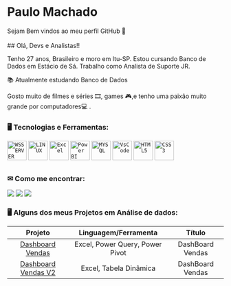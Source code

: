 <h1 align="left">Paulo Machado</h1>
<p>Sejam Bem vindos ao meu perfil GitHub 👋
</br>
</br>
 ## Olá, Devs e Analistas!!
<p>Tenho 27 anos, Brasileiro e moro em Itu-SP. Estou cursando Banco de Dados em Estácio de Sá.
Trabalho como Analista de Suporte JR.</p>
 <p align="left">📚 Atualmente estudando Banco de Dados</p>
 <p align="left"> Gosto muito de filmes e séries 🎞, games 🎮,e tenho uma paixão muito grande por computadores💻 .</p>
</div>

### 🖥️ Tecnologias e Ferramentas: 

<code><img width="45px" src="https://cdn.jsdelivr.net/gh/devicons/devicon/icons/windows8/windows8-original.svg" title="WSSERVER"/></code>
<code><img width="45px" src="https://cdn.jsdelivr.net/gh/devicons/devicon/icons/linux/linux-original.svg" title="LINUX"/></code>
<code><img width="45px" src="https://user-images.githubusercontent.com/95966908/154862938-254348e1-4291-448c-95ba-2daba1b33fb9.png" title = "Excel"/></code>
<code><img width="45px" src="https://user-images.githubusercontent.com/95966908/154862894-f215a9ce-9bcf-4f6e-ab59-43e1b8163431.png" title = "Power BI"/></code>
<code><img width="45px" src="https://cdn.jsdelivr.net/gh/devicons/devicon/icons/mysql/mysql-original-wordmark.svg" title = "MYSQL" /></code>
<code><img width="45px" src="https://cdn.jsdelivr.net/gh/devicons/devicon/icons/visualstudio/visualstudio-plain.svg" title = "VsCode"/></code>
<code><img width="45px" src="https://cdn.jsdelivr.net/gh/devicons/devicon/icons/html5/html5-original-wordmark.svg" title = "HTML5"/></code>
<code><img width="45px" src="https://cdn.jsdelivr.net/gh/devicons/devicon/icons/css3/css3-original-wordmark.svg" title = "CSS3"/></code>

##
### ✉ Como me encontrar:
<div>   
  <a href="https://www.instagram.com/paulo.machado96/" target="_blank"><img src="https://img.shields.io/badge/-Instagram-%23E4405F?style=for-the-badge&logo=instagram&logoColor=white" target="_blank"></a>
  <a href = "mailto:paulo.machado200496@outlook.com"><img src="https://img.shields.io/badge/-Gmail-%23333?style=for-the-badge&logo=gmail&logoColor=white" target="_blank"></a>
  <a href="https://www.linkedin.com/in/paulo-machado-2661a6104/" target="_blank"><img src="https://img.shields.io/badge/-LinkedIn-%230077B5?style=for-the-badge&logo=linkedin&logoColor=white" target="_blank"></a> 

</div>

</p>


### 🖥️ Alguns dos meus Projetos em Análise de dados: 
Projeto | Linguagem/Ferramenta | Título 
 :---: |:---: |:---: |
 [Dashboard Vendas](https://github.com/pmachadocode/dashboard_vendas.git) | Excel, Power Query, Power Pivot | DashBoard Vendas
 [Dashboard Vendas V2](https://github.com/pmachadocode/dashvendas2) | Excel, Tabela Dinâmica | DashBoard Vendas
